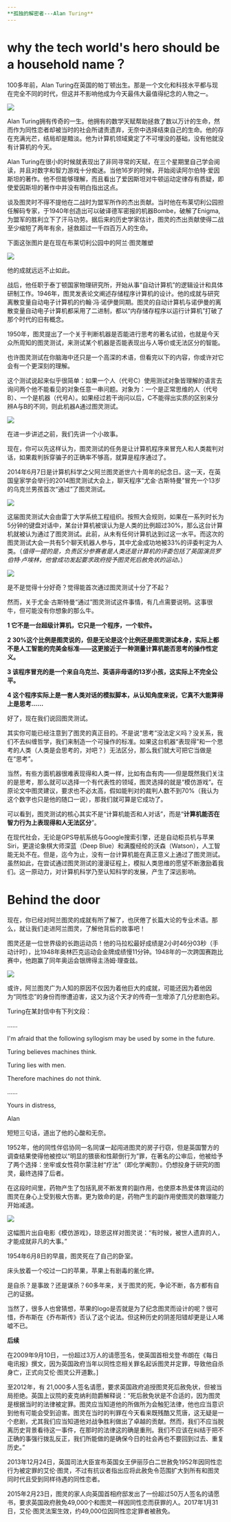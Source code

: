 ```yaml
---
**孤独的解密者---Alan Turing**
---
```

# why the tech world's hero should be a household name？ #

100多年前，Alan Turing在英国的帕丁顿出生。那是一个文化和科技水平都与现在完全不同的时代，但这并不影响他成为今天最伟大最值得纪念的人物之一。

![](https://3-im.guokr.com/gkimage/j9/ik/cy/j9ikcy.png)

Alan Turing拥有传奇的一生。他拥有的数学天赋帮助拯救了数以万计的生命，然而作为同性恋者却被当时的社会所谴责遗弃，无奈中选择结束自己的生命。他的存在充满光芒，结局却是黯淡。他为计算机领域奠定了不可埋没的基础，没有他就没有计算机的今天。
　

Alan Turing在很小的时候就表现出了非同寻常的天赋，在三个星期里自己学会阅读，并且对数字和智力游戏十分痴迷。当他16岁的时候，开始阅读阿尔伯特·爱因斯坦的著作。他不但能够理解，而且看出了爱因斯坦对牛顿运动定律存有质疑，即使爱因斯坦的著作中并没有明白指出这点。
　

谈及图灵时不得不提他在二战时为盟军所作的杰出贡献。当时他在布莱切利公园担任解码专家，于1940年创造出可以破译德军密报的机器Bombe，破解了Enigma,为盟军的胜利立下了汗马功劳。据后来的历史学家估计，图灵的杰出贡献使得二战至少缩短了两年有余，拯救超过一千四百万人的生命。


下面这张图片是在现在布莱切利公园中的阿兰·图灵雕塑

![](https://3-im.guokr.com/gkimage/9j/sn/cl/9jsncl.png)



他的成就远远不止如此。

战后，他任职于泰丁顿国家物理研究所，开始从事“自动计算机”的逻辑设计和具体研制工作。1946年，图灵发表论文阐述存储程序计算机的设计。他的成就与研究离散变量自动电子计算机的约翰·冯·诺伊曼同期。图灵的自动计算机与诺伊曼的离散变量自动电子计算机都采用了二进制，都以“内存储存程序以运行计算机”打破了那个时代的旧有概念。

1950年，图灵提出了一个关于判断机器是否能进行思考的著名试验，也就是今天众所周知的图灵测试，来测试某个机器是否能表现出与人等价或无法区分的智能。

也许图灵测试在你脑海中还只是一个高深的术语，但看完以下的内容，你或许对它会有一个更深刻的理解。

这个测试说起来似乎很简单：如果一个人（代号C）使用测试对象皆理解的语言去询问两个他不能看见的对象任意一串问题。对象为：一个是正常思维的人（代号B）、一个是机器（代号A）。如果经过若干询问以后，C不能得出实质的区别来分辨A与B的不同，则此机器A通过图灵测试。

![](https://1-im.guokr.com/gkimage/8s/4a/gm/8s4agm.png)



在进一步讲述之前，我们先讲一个小故事。

现在，你可以先这样认为，图灵测试的任务是让计算机程序来冒充人和人类裁判对话，如果裁判拆穿骗子的正确率不够高，就算是程序通过了。

2014年6月7日是计算机科学之父阿兰图灵逝世六十周年的纪念日。这一天，在英国皇家学会举行的2014图灵测试大会上，聊天程序“尤金·古斯特曼”冒充一个13岁的乌克兰男孩首次“通过”了图灵测试。

![](https://1-im.guokr.com/1vOvRIhUFpYqqct4Go2BtECzv4We5DH4ptF8rQrU229YAgAAUgEAAEpQ.jpg)

这届图灵测试大会由雷丁大学系统工程组织。按照大会规则，如果在一系列时长为5分钟的键盘对话中，某台计算机被误认为是人类的比例超过30%，那么这台计算机就被认为通过了图灵测试。此前，从未有任何计算机达到过这一水平。而这次的图灵测试大会一共有5个聊天机器人参与，其中尤金成功地被33%的评委判定为人类。（*值得一提的是，负责区分参赛者是人类还是计算机的评委包括了英国演员罗伯特·卢埃林，他曾成功发起要求政府授予图灵死后赦免状的运动。*）

![](https://3-im.guokr.com/eVPZjselPMaHhZlPiKxsLT78dY0bn-B3MI-qUUWnN-PNAgAArQMAAEdJ.gif?imageView2/1/w/640/h/839)


是不是觉得十分好奇？觉得能首次通过图灵测试十分了不起？

然而，关于尤金·古斯特曼“通过”图灵测试这件事情，有几点需要说明。这事很牛，但可能没有你想象的那么牛。

**1 它不是一台超级计算机，它只是一个程序，一个软件。**

**2 30%这个比例是图灵说的，但是无论是这个比例还是图灵测试本身，实际上都不是人工智能的完美金标准——这更接近于一种测量计算机能否思考的操作性定义。**

**3 该程序冒充的是一个来自乌克兰、英语非母语的13岁小孩，这实际上不完全公平。**

**4 这个程序实际上是一套人类对话的模拟脚本，从认知角度来说，它真不大能算得上是思考……**



好了，现在我们说回图灵测试。

其实你可能已经注意到了图灵的真正目的。不是说“思考”没法定义吗？没关系，我们不去纠缠哲学，我们来制造一个可操作的标准。如果这台机器“表现得”和一个思考的人类（人类是会思考的，对吧？）无法区分，那么我们就大可把它当做是在“思考”。

当然，有些方面机器很难表现得和人类一样，比如有血有肉——但是既然我们关注的是思考，那么就可以选择一个有代表性的领域，图灵选择的就是“模仿游戏”。在原论文中图灵建议，要求也不必太高，假如能判对的裁判人数不到70%（我认为这个数字也只是他的随口一说），那我们就可算是它成功了。


可以看到，图灵测试的核心其实不是“计算机能否和人对话”，而是“**计算机能否在智力行为上表现得和人无法区分**”。

在现代社会，无论是GPS导航系统与Google搜索引擎，还是自动柜员机与苹果Siri，更遑论象棋大师深蓝（Deep Blue）和满腹经纶的沃森（Watson），人工智能无处不在。但是，迄今为止，没有一台计算机能在真正意义上通过了图灵测试。虽然如此，在尝试通过图灵测试的漫漫征程上，模拟人类思维的愿望不断激励着我们。这一原动力，对计算机科学乃至认知科学的发展，产生了深远影响。


# Behind the door #
现在，你已经对阿兰图灵的成就有所了解了，也厌倦了长篇大论的专业术语。那么，就让我们走进阿兰图灵，了解他背后的故事吧！

图灵还是一位世界级的长跑运动员！他的马拉松最好成绩是2小时46分03秒（手动计时），比1948年奥林匹克运动会金牌成绩慢11分钟。1948年的一次跨国赛跑比赛中，他跑赢了同年奥运会银牌得主汤姆·理查兹。

![](http://n.sinaimg.cn/sinacn/w640h839/20180205/26d1-fyrhcqy8756374.jpg)

或许，阿兰图灵广为人知的原因不仅因为着他巨大的成就，可能还因为着他因为“同性恋”的身份而惨遭迫害，这又为这个天才的传奇一生增添了几分悲剧色彩。

Turing在某封信中有下列文段：

……

I'm afraid that the following syllogism may be used by some in the future.

Turing believes machines think.

Turing lies with men.

Therefore machines do not think.

……

Yours in distress,

Alan

短短三句话，道出了他的心酸和无奈。

1952年，他的同性伴侣协同一名同谋一起闯进图灵的房子行窃，但是英国警方的调查结果使得他被控以“明显的猥亵和性颠倒行为”罪，在著名的公审后，他被给予了两个选择：坐牢或女性荷尔蒙注射“疗法”（即化学阉割）。仍想投身于研究的图灵，最终选择了后者。

在这段时间里，药物产生了包括乳房不断发育的副作用，也使原本热爱体育运动的图灵在身心上受到极大伤害。更为致命的是，药物产生的副作用使图灵的数理能力开始减退。

![](https://kevinkryptonwee.files.wordpress.com/2015/03/imitation-game-banner-22.jpg?w=1200)

这幅图片出自电影《模仿游戏》，琼恩这样对图灵说：“有时候，被世人遗弃的人，才能成就非凡的大事。”

1954年6月8日的早晨，图灵死在了自己的卧室。

床头放着一个咬过一口的苹果，苹果上有剧毒的氰化钾。

是自杀？是事故？还是谋杀？60多年来，关于图灵的死，争论不断，各方都有自己的证据。

当然了，很多人也曾猜想，苹果的logo是否就是为了纪念图灵而设计的呢？很可惜，乔布斯在《乔布斯传》否认了这个说法。但这种历史的阴差阳错却更是让人唏嘘不已。

**后续**

在2009年9月10日，一份超过3万人的请愿签名，使英国首相戈登·布朗在《每日电讯报》撰文，因为英国政府当年以同性恋相关罪名起诉图灵并定罪，导致他自杀身亡，正式向艾伦·图灵公开道歉。]

至2012年，有 21,000多人签名请愿，要求英国政府追授图灵死后赦免状，但被当局拒绝。英国上议院的麦克纳利勋爵解释说：“死后赦免状是不合适的，因为图灵是根据当时的法律被定罪。图灵应当知道他的所做所为会触犯法律，他也应当意识到他有可能会受到迫害。图灵在当时的判罪在今天看来既残酷又荒唐，这无疑是一个悲剧，尤其我们应当知道他对战争胜利做出了卓越的贡献。然而，我们不应当脱离历史背景看待这一事件，在那时的法律这的确是重刑。我们不应该在纠结于把不正确的事强行拨乱反正，我们所能做的是确保今日的社会再也不要回到过去、重复历史。”

2013年12月24日，英国司法大臣宣布英国女王伊丽莎白二世赦免1952年因同性恋行为被定罪的艾伦·图灵，不过有抗议者指出应将此赦免令范围扩大到所有和图灵同时代且受到同样待遇的同性恋者。

2015年2月23日，图灵的家人向英国首相府邸发出了一份超过50万人签名的请愿书，要求英国政府赦免49,000个和图灵一样因同性恋而获罪的人。2017年1月31日，艾伦·图灵法案生效，约49,000位因同性恋定罪者被赦免。


